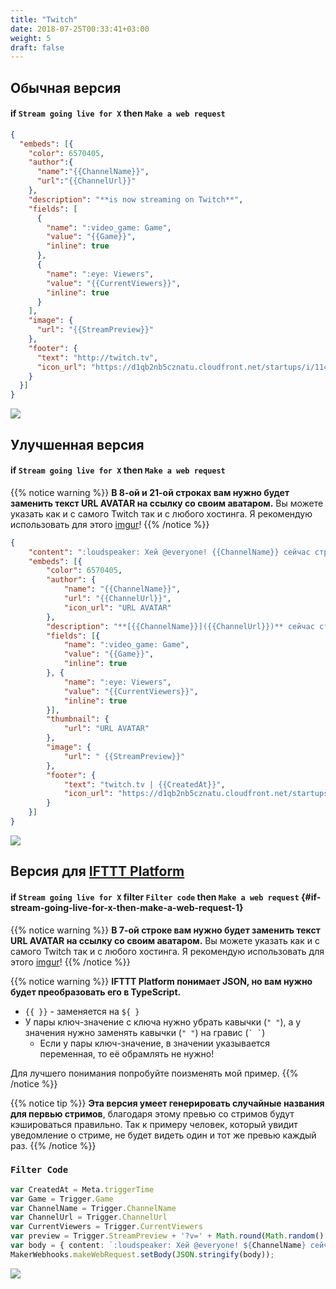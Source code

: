 ```yaml
---
title: "Twitch"
date: 2018-07-25T00:33:41+03:00
weight: 5
draft: false
---
```

## Обычная версия

#### if `Stream going live for X` then `Make a web request`

```json
{
  "embeds": [{
    "color": 6570405,
    "author":{
      "name":"{{ChannelName}}",
      "url":"{{ChannelUrl}}"
    },
    "description": "**is now streaming on Twitch**",
    "fields": [
      {
        "name": ":video_game: Game",
        "value": "{{Game}}",
        "inline": true
      },
      {
        "name": ":eye: Viewers",
        "value": "{{CurrentViewers}}",
        "inline": true
      }
    ],
    "image": {
      "url": "{{StreamPreview}}"
    },
    "footer": {
      "text": "http://twitch.tv",
      "icon_url": "https://d1qb2nb5cznatu.cloudfront.net/startups/i/114142-19c0993bf69c468f1350fd422bfad6b2-medium_jpg.jpg?buster=1410211530"
    }
  }]
}
```

![](../img/twitch-basic.png)

## Улучшенная версия

#### if `Stream going live for X` then `Make a web request`

{{% notice warning %}}
**В 8-ой и 21-ой строках вам нужно будет заменить текст URL AVATAR на ссылку со своим аватаром.** Вы можете указать как и с самого Twitch так и с любого хостинга. Я рекомендую использовать для этого [imgur](https://imgur.com/)!
{{% /notice %}}

```json
{
	"content": ":loudspeaker: Хей @everyone! {{ChannelName}} сейчас стримит {{ChannelUrl}} ! Залетайте! :wink:",
	"embeds": [{
		"color": 6570405,
		"author": {
			"name": "{{ChannelName}}",
			"url": "{{ChannelUrl}}",
			"icon_url": "URL AVATAR"
		},
		"description": "**[{{ChannelName}}]({{ChannelUrl}})** сейчас стримит на Twitch!",
		"fields": [{
			"name": ":video_game: Game",
			"value": "{{Game}}",
			"inline": true
		}, {
			"name": ":eye: Viewers",
			"value": "{{CurrentViewers}}",
			"inline": true
		}],
		"thumbnail": {
			"url": "URL AVATAR"
		},
		"image": {
			"url": " {{StreamPreview}}"
		},
		"footer": {
			"text": "twitch.tv | {{CreatedAt}}",
			"icon_url": "https://d1qb2nb5cznatu.cloudfront.net/startups/i/114142-19c0993bf69c468f1350fd422bfad6b2-medium_jpg.jpg?buster=1410211530"
		}
	}]
}
```

![](../img/twitch-ifttt_1.png)

## Версия для [IFTTT Platform](../services/ifttt-platform.md)

#### if `Stream going live for X` filter `Filter code` then `Make a web request` {#if-stream-going-live-for-x-then-make-a-web-request-1}

{{% notice warning %}}
**В 7-ой строке вам нужно будет заменить текст URL AVATAR на ссылку со своим аватаром.** Вы можете указать как и с самого Twitch так и с любого хостинга. Я рекомендую использовать для этого [imgur](https://imgur.com/)!
{{% /notice %}}

{{% notice warning %}}
**IFTTT Platform понимает JSON, но вам нужно будет преобразовать его в TypeScript.**

* `{{ }}` - заменяется на `${ }`
* У пары ключ-значение с ключа нужно убрать кавычки \(`" "`\), а у значения нужно заменять кавычки \(`" "`\) на гравис (``` ` ` ```)
  * Если у пары ключ-значение, в значении указывается переменная, то её обрамлять не нужно!

Для лучшего понимания попробуйте поизменять мой пример.
{{% /notice %}}

{{% notice tip %}}
**Эта версия умеет генерировать случайные названия для первью стримов**, благодаря этому превью со стримов будут кэшироваться правильно. Так к примеру человек, который увидит уведомление о стриме, не будет видеть один  и тот же превью каждый раз.
{{% /notice %}}

### `Filter Code`

```typescript
var CreatedAt = Meta.triggerTime
var Game = Trigger.Game
var ChannelName = Trigger.ChannelName
var ChannelUrl = Trigger.ChannelUrl
var CurrentViewers = Trigger.CurrentViewers
var preview = Trigger.StreamPreview + '?v=' + Math.round(Math.random() * 1000000);
var body = { content: `:loudspeaker: Хей @everyone! ${ChannelName} сейчас стримит ${ChannelUrl} ! Залетайте! :wink:`, embeds: [{ color: 6570405, author: { name: `${ChannelName}`, url: `${ChannelUrl}`, icon_url: `URL AVATAR` }, description: `**[${ChannelName}](${ChannelUrl})** is now streaming on Twitch!`, fields: [{ name: `:video_game: Game`, value: `${Game}`, inline: true }, { name: `:eye: Viewers`, value: `${CurrentViewers}`, inline: true }], thumbnail: { url: `URL AVATAR` }, image: { url: preview }, footer: { text: "twitch.tv", icon_url: `https://d1qb2nb5cznatu.cloudfront.net/startups/i/114142-19c0993bf69c468f1350fd422bfad6b2-medium_jpg.jpg?buster=1410211530` }, timestamp: CreatedAt }] };
MakerWebhooks.makeWebRequest.setBody(JSON.stringify(body));
```

![](../img/twitch-ifttt_2.png)

